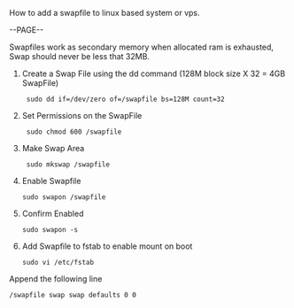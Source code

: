 How to add a swapfile to linux based system or vps.

--PAGE--

Swapfiles work as secondary memory when allocated ram is exhausted, Swap should never be less that 32MB.


1. Create a Swap File using the dd command (128M block size X 32 = 4GB SwapFile)

        sudo dd if=/dev/zero of=/swapfile bs=128M count=32

2. Set Permissions on the SwapFile

        sudo chmod 600 /swapfile

3. Make Swap Area
	
        sudo mkswap /swapfile
	
4.  Enable Swapfile
	
        sudo swapon /swapfile

5.  Confirm Enabled

        sudo swapon -s

6.  Add Swapfile to fstab to enable mount on boot

        sudo vi /etc/fstab
	
Append the following line 

	/swapfile swap swap defaults 0 0
